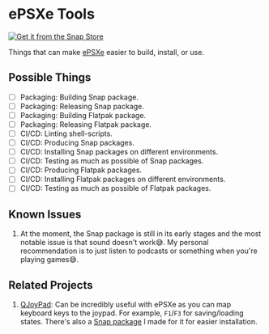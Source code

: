# ePSXe Tools

[![Get it from the Snap Store](https://snapcraft.io/static/images/badges/en/snap-store-black.svg)](https://snapcraft.io/epsxe)

Things that can make [ePSXe](http://www.epsxe.com) easier to build, install, or
use.

## Possible Things

- [ ] Packaging: Building Snap package.
- [ ] Packaging: Releasing Snap package.
- [ ] Packaging: Building Flatpak package.
- [ ] Packaging: Releasing Flatpak package.
- [ ] CI/CD: Linting shell-scripts.
- [ ] CI/CD: Producing Snap packages.
- [ ] CI/CD: Installing Snap packages on different environments.
- [ ] CI/CD: Testing as much as possible of Snap packages.
- [ ] CI/CD: Producing Flatpak packages.
- [ ] CI/CD: Installing Flatpak packages on different environments.
- [ ] CI/CD: Testing as much as possible of Flatpak packages.

## Known Issues

1. At the moment, the Snap package is still in its early stages and the most
  notable issue is that sound doesn't work:sweat_smile:. My personal
  recommendation is to just listen to podcasts or something when you're playing
  games:sweat_smile:.

## Related Projects

1. [QJoyPad](https://github.com/panzi/qjoypad): Can be incredibly useful with
  ePSXe as you can map keyboard keys to the joypad. For example, `F1`/`F3` for
  saving/loading states. There's also a
  [Snap package](https://snapcraft.io/qjoypad-ahimta) I made for it for easier
  installation.
